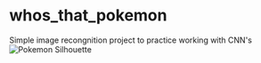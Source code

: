 # whos_that_pokemon
Simple image recongnition project to practice working with CNN's
![Pokemon Silhouette](whos_that_pokemon/pokemon_silhouette)
